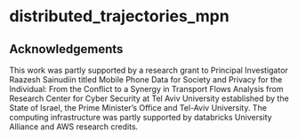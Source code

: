 # distributed_trajectories_mpn


## Acknowledgements
This work was partly supported by a research grant to Principal Investigator Raazesh Sainudiin titled Mobile Phone Data for Society and Privacy for the Individual: From the Conflict to a Synergy in Transport Flows Analysis from Research Center for Cyber Security at Tel Aviv University established by the State of Israel, the Prime Minister’s Office and Tel-Aviv University. The computing infrastructure was partly supported by databricks University Alliance and AWS research credits.
